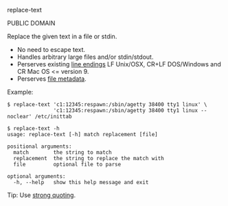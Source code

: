 replace-text

PUBLIC DOMAIN

Replace the given text in a file or stdin.

* No need to escape text.
* Handles arbitrary large files and/or stdin/stdout.
* Perserves existing [line endings](https://en.wikipedia.org/wiki/Newline) LF Unix/OSX, CR+LF DOS/Windows and CR Mac OS <= version 9.
* Perserves [file metadata](https://docs.python.org/3/library/shutil.html#shutil.copystat).

Example:
```
$ replace-text 'c1:12345:respawn:/sbin/agetty 38400 tty1 linux' \
               'c1:12345:respawn:/sbin/agetty 38400 tty1 linux --noclear' /etc/inittab

$ replace-text -h
usage: replace-text [-h] match replacement [file]

positional arguments:
  match        the string to match
  replacement  the string to replace the match with
  file         optional file to parse

optional arguments:
  -h, --help   show this help message and exit
```

Tip: Use [strong quoting](http://wiki.bash-hackers.org/syntax/quoting).

